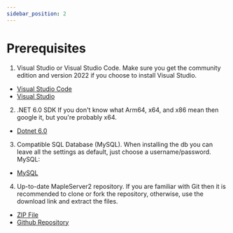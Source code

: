 ```yaml
---
sidebar_position: 2
---
```


# Prerequisites

1.  Visual Studio or Visual Studio Code. Make sure you get the community edition and version 2022 if you choose to install Visual Studio.

-   [Visual Studio Code](https://visualstudio.microsoft.com/)
-   [Visual Studio](https://visualstudio.microsoft.com/vs/preview/vs2022/)

2.  .NET 6.0 SDK If you don't know what Arm64, x64, and x86 mean then google it, but you're probably x64.

-   [Dotnet 6.0](https://dotnet.microsoft.com/download/dotnet/6.0)

3. Compatible SQL Database (MySQL). When installing the db you can leave all the settings as default, just choose a username/password. MySQL:

-   [MySQL](https://dev.mysql.com/downloads/mysql)

4. Up-to-date MapleServer2 repository. If you are familiar with Git then it is recommended to clone or fork the repository, otherwise, use the download link and extract the files.

-   [ZIP File](https://github.com/AlanMorel/MapleServer2/archive/master.zip)
-   [Github Repository](https://github.com/AlanMorel/MapleServer2)
